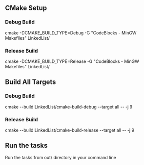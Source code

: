 
## CMake Setup

### Debug Build
cmake -DCMAKE_BUILD_TYPE=Debug -G "CodeBlocks - MinGW Makefiles" LinkedList/

### Release Build
cmake -DCMAKE_BUILD_TYPE=Release -G "CodeBlocks - MinGW Makefiles" LinkedList/

## Build All Targets

### Debug Build
cmake --build LinkedList/cmake-build-debug --target all -- -j 9

### Release Build
cmake --build LinkedList/cmake-build-release --target all -- -j 9

## Run the tasks
Run the tasks from out/ directory in your command line
